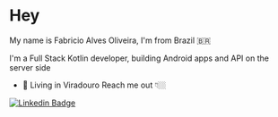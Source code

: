 

# Hey

My name is Fabricio Alves Oliveira, I'm from Brazil 🇧🇷

I'm a Full Stack Kotlin developer, building Android apps and API on the server side


-   📍 Living in Viradouro 
Reach me out 👇🏼

[![Linkedin Badge](https://img.shields.io/badge/-LinkedIn-blue?style=flat-square&logo=Linkedin&logoColor=white&link=https://www.linkedin.com/in/fabriciooliveirads/)](https://www.linkedin.com/in/fabriciooliveirads/)
